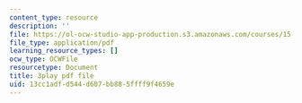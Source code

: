```yaml
---
content_type: resource
description: ''
file: https://ol-ocw-studio-app-production.s3.amazonaws.com/courses/15-390-new-enterprises-spring-2013/13cc1adfd544d607bb885ffff9f4659e_Xcsp0486olY.pdf
file_type: application/pdf
learning_resource_types: []
ocw_type: OCWFile
resourcetype: Document
title: 3play pdf file
uid: 13cc1adf-d544-d607-bb88-5ffff9f4659e
---
```

